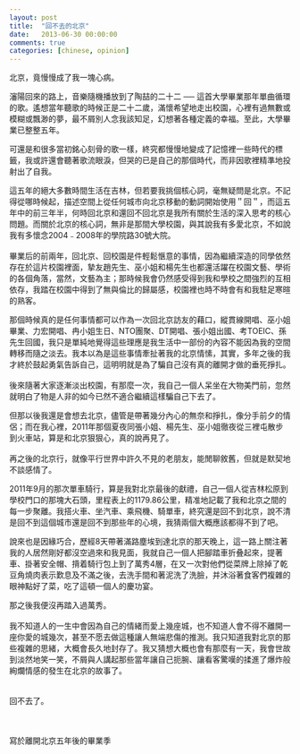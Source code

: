 ```yaml
---
layout: post
title:  "回不去的北京"
date:   2013-06-30 00:00:00
comments: true
categories: [chinese, opinion]
---
```


北京，竟慢慢成了我一塊心病。

瀋陽回來的路上，音樂隨機播放到了陶喆的二十二 ── 這首大學畢業那年單曲循環的歌。遙想當年聽歌的時候正是二十二歲，滿懷希望地走出校園，心裡有過無數或模糊或飄渺的夢，最不屑別人念我該知足，幻想著各種定義的幸福。至此，大學畢業已整整五年。

可還是和很多當初銘心刻骨的歌一樣，終究都慢慢地變成了記憶裡一些時代的標籤，我或許還會聽著歌流眼淚，但哭的已是自己的那個時代，而非因歌裡精準地投射出了自我。

這五年的絕大多數時間生活在吉林，但若要我挑個核心詞，毫無疑問是北京。不記得從哪時候起，描述空間上從任何城市向北京移動的動詞開始使用＂回＂，而這五年中的前三年半，何時回北京和還回不回北京是我所有關於生活的深入思考的核心問題。而關於北京的核心詞，無非是那間大學校園，與其說我有多愛北京，不如說我有多懷念2004﹣2008年的學院路30號大院。
<br><br>
畢業后的前兩年，回北京、回校園是件輕鬆愜意的事情，因為繼續深造的同學依然存在於這片校園裡面，摯友趙先生、巫小姐和楊先生也都還活躍在校園文藝、學術的各個角落，當然，文藝為主；那時候我會仍然感受得到我和學校之間強烈的互相依存，我踏在校園中得到了無與倫比的歸屬感，校園裡也時不時會有和我駐足寒暄的熟客。

那個時候真的是任何事情都可以作為一次回北京訪友的藉口，縱貫線開唱、巫小姐畢業、力宏開唱、冉小姐生日、NTO團聚、DT開唱、張小姐出國、考TOEIC、孫先生回國，我只是單純地覺得這些理應是我生活中一部份的內容不能因為我的空間轉移而隨之淡去。我本以為是這些事情牽扯著我的北京情愫，其實，多年之後的我才終於鼓起勇氣告訴自己，這明明就是為了騙自己沒有真的離開才做的垂死掙扎。
<br><br>
後來隨著大家逐漸淡出校園，有那麼一次，我自己一個人呆坐在大物美門前，忽然就明白了物是人非的如今已然不適合繼續這樣騙自己下去了。

但那以後我還是會想去北京，儘管是帶著幾分內心的無奈和掙扎，像分手前夕的情侶；而在我心裡，2011年那個夏夜同張小姐、楊先生、巫小姐徹夜從三裡屯散步到火車站，算是和北京狠狠心，真的說再見了。
<br><br>
再之後的北京行，就像平行世界中許久不見的老朋友，能閒聊敘舊，但就是默契地不談感情了。

2011年9月的那次單車騎行，算是我對北京最後的獻禮，自己一個人從吉林松原到學校門口的那塊大石頭，里程表上的1179.86公里，精准地記載了我和北京之間的每一步聚離。我搭火車、坐汽車、乘飛機、騎單車，終究還是回不到北京，說不清是回不到這個城市還是回不到那些年的心境，我猜兩個大概應該都得不到了吧。

說來也是因緣巧合，歷經8天帶著滿路塵埃到達北京的那天晚上，這一路上關注著我的人居然剛好都沒空過來和我見面，我就自己一個人把腳踏車折叠起來，提著車、掛著安全帽、揹着騎行包上到了萬秀4層，在又一次對他們從菜牌上除掉了乾豆角燒肉表示歎息及不滿之後，去洗手間和著泥洗了洗臉，并沐浴著食客們複雜的眼神點好了菜，吃了這頓一個人的慶功宴。

那之後我便沒再踏入過萬秀。
<br><br>
我不知道人的一生中會因為自己的情緒而愛上幾座城，也不知道人會不得不離開一座你愛的城幾次，甚至不愿去做這種讓人無端悲傷的推測。我只知道我對北京的那些複雜的思緒，大概會長久地封存了。我又猜想大概也會有那麼有一天，我會世故到淡然地笑一笑，不屑與人講起那些當年讓自己扼腕、讓看客驚嘆的揉進了爆炸般絢爛情感的發生在北京的故事了。
<br><br><br>
回不去了。
<br><br><br><br>
寫於離開北京五年後的畢業季